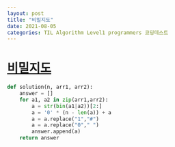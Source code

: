 ```yaml
---
layout: post
title: "비밀지도"
date: 2021-08-05
categories: TIL Algorithm Level1 programmers 코딩테스트
---
```


# [비밀지도](https://programmers.co.kr/learn/courses/30/lessons/17681)

```python
def solution(n, arr1, arr2):
    answer = []
    for a1, a2 in zip(arr1,arr2):
        a = str(bin(a1|a2))[2:]
        a = '0' * (n - len(a)) + a
        a = a.replace("1","#")
        a = a.replace("0"," ")
        answer.append(a)
    return answer
```
